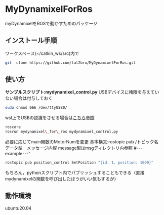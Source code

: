 # MyDynamixelForRos
myDynamixelをROSで動かすためのパッケージ
## インストール手順
ワークスペース(~/catkin\_ws/src)内で
```bash
git  clone https://github.com/fal2bro/MyDynamixelForRos.git 
```
## 使い方
**サンプルスクリプト:mydynamixel\_control.py**
USBデバイスに権限を与えていない場合は付与しておく
```bash
sudo chmod 666 /dev/ttyUSB0/
```
wsl上でUSBの認識をさせる場合は[こちら参照](https://learn.microsoft.com/ja-jp/windows/wsl/connect-usb)
```bash
roscore
rosrun mydynamixel\_for\_ros mydynamixel_control.py
```
必要に応じてmain関数のMotorNumを変更
基本構文:rostopic pub /トピック名　データ型　メッセージ内容
message型はmsgディレクトリ内参照
#---example---"
```bash
rostopic pub position_control SetPosition "{id: 1, position: 1000}"
```
もちろん，pythonスクリプト内でパブリッシュすることもできる（直接mydynamixelの関数を呼び出したほうがいい気もするが）
 
## 動作環境
ubuntu20.04 
